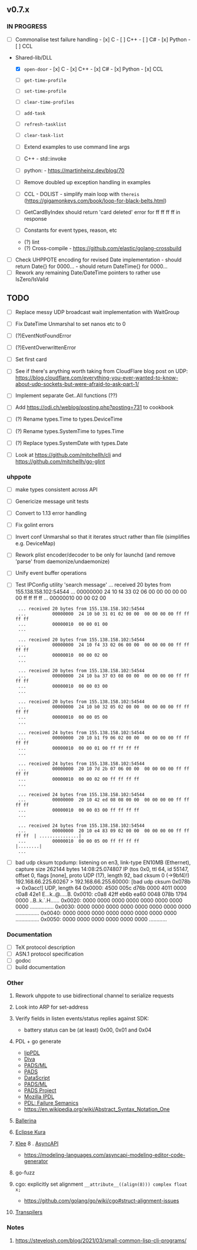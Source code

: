 ## v0.7.x

### IN PROGRESS
  - [ ] Commonalise test failure handling
        - [x] C
        - [ ] C++
        - [ ] C#
        - [x] Python
        - [ ] CCL

- Shared-lib/DLL
  - [x] `open-door`
        - [x] C
        - [x] C++
        - [x] C#
        - [x] Python
        - [x] CCL

  - [ ] `get-time-profile`
  - [ ] `set-time-profile`
  - [ ] `clear-time-profiles`
  - [ ] `add-task`
  - [ ] `refresh-tasklist`
  - [ ] `clear-task-list`

  - [ ] Extend examples to use command line args
  - [ ] C++ 
        - std::invoke
  - [ ] python: 
        - https://martinheinz.dev/blog/70
  - [ ] Remove doubled up exception handling in examples
  - [ ] CCL
        - DOLIST
        - simplify main loop with `thereis` (https://gigamonkeys.com/book/loop-for-black-belts.html)
  - [ ] GetCardByIndex should return 'card deleted' error for ff ff ff ff in response
  - [ ] Constants for event types, reason, etc
  - (?) lint
  - (?) Cross-compile
        - https://github.com/elastic/golang-crossbuild

- [ ] Check UHPPOTE encoding for revised Date implementation
      - should return Date{} for 0000...
      - should return DateTime{} for 0000...
- [ ] Rework any remaining Date/DateTime pointers to rather use IsZero/IsValid

## TODO

- [ ] Replace messy UDP broadcast wait implementation with WaitGroup
- [ ] Fix DateTime Unmarshal to set nanos etc to 0
- [ ] (?)EventNotFoundError
- [ ] (?)EventOverwrittenError

- [ ] Set first card
- [ ] See if there's anything worth taking from CloudFlare blog post on UDP:
      https://blog.cloudflare.com/everything-you-ever-wanted-to-know-about-udp-sockets-but-were-afraid-to-ask-part-1/

- [ ] Implement separate Get..All functions (??)
- [ ] Add https://odi.ch/weblog/posting.php?posting=731 to cookbook
- [ ] (?) Rename types.Time to types.DeviceTime
- [ ] (?) Rename types.SystemTime to types.Time
- [ ] (?) Replace types.SystemDate with types.Date

- [ ] Look at https://github.com/mitchellh/cli and https://github.com/mitchellh/go-glint

### uhppote
- [ ] make types consistent across API
- [ ] Genericize message unit tests
- [ ] Convert to 1.13 error handling
- [ ] Fix golint errors
- [ ] Invert conf Unmarshal so that it iterates struct rather than file (simplifies e.g. DeviceMap)
- [ ] Rework plist encoder/decoder to be only for launchd (and remove 'parse' from daemonize/undaemonize)
- [ ] Unify event buffer operations
- [ ] Test IPConfig utility 'search message'
       ... received 20 bytes from 155.138.158.102:54544
       ...          00000000  24 10 f4 33 02 06 00 00  00 00 00 00 ff ff ff ff
       ...          00000010  00 00 02 00
      
       ... received 20 bytes from 155.138.158.102:54544
       ...          00000000  24 10 b0 31 01 02 00 00  00 00 00 00 ff ff ff ff
       ...          00000010  00 00 01 00
       ...

       ... received 20 bytes from 155.138.158.102:54544
       ...          00000000  24 10 f4 33 02 06 00 00  00 00 00 00 ff ff ff ff
       ...          00000010  00 00 02 00
       ...

       ... received 20 bytes from 155.138.158.102:54544
       ...          00000000  24 10 ba 37 03 08 00 00  00 00 00 00 ff ff ff ff
       ...          00000010  00 00 03 00
       ...

       ... received 20 bytes from 155.138.158.102:54544
       ...          00000000  24 10 b0 32 05 02 00 00  00 00 00 00 ff ff ff ff
       ...          00000010  00 00 05 00
       ...

       ... received 24 bytes from 155.138.158.102:54544
       ...          00000000  20 10 b1 f9 06 02 00 00  00 00 00 00 ff ff ff ff
       ...          00000010  00 00 01 00 ff ff ff ff
       ...

       ... received 24 bytes from 155.138.158.102:54544
       ...          00000000  20 10 7d 2b 07 06 00 00  00 00 00 00 ff ff ff ff
       ...          00000010  00 00 02 00 ff ff ff ff
       ...

       ... received 24 bytes from 155.138.158.102:54544
       ...          00000000  20 10 42 ed 08 08 00 00  00 00 00 00 ff ff ff ff
       ...          00000010  00 00 03 00 ff ff ff ff
       ...

       ... received 24 bytes from 155.138.158.102:54544
       ...          00000000  20 10 e4 83 09 02 00 00  00 00 00 00 ff ff ff ff  | ...............|
       ...          00000010  00 00 05 00 ff ff ff ff                           |........|
       ...

- [ ] bad udp cksum
      tcpdump: listening on en3, link-type EN10MB (Ethernet), capture size 262144 bytes
      14:08:25.074807 IP (tos 0x0, ttl 64, id 55147, offset 0, flags [none], proto UDP (17), length 92, bad cksum 0 (->9bf4)!)
      192.168.66.225.60267 > 192.168.66.255.60000: [bad udp cksum 0x078b -> 0x0acc!] UDP, length 64
      0x0000:  4500 005c d76b 0000 4011 0000 c0a8 42e1  E..\.k..@.....B.
      0x0010:  c0a8 42ff eb6b ea60 0048 078b 1794 0000  ..B..k.`.H......
      0x0020:  0000 0000 0000 0000 0000 0000 0000 0000  ................
      0x0030:  0000 0000 0000 0000 0000 0000 0000 0000  ................
      0x0040:  0000 0000 0000 0000 0000 0000 0000 0000  ................
      0x0050:  0000 0000 0000 0000 0000 0000            ............

### Documentation

- [ ] TeX protocol description
- [ ] ASN.1 protocol specification
- [ ] godoc
- [ ] build documentation

### Other

1.  Rework uhppote to use bidirectional channel to serialize requests
2.  Look into ARP for set-address
3.  Verify fields in listen events/status replies against SDK:
    - battery status can be (at least) 0x00, 0x01 and 0x04
4.  PDL + go generate
    - [lipPDL](http://nmedit.sourceforge.net/subprojects/libpdl.html)
    - [Diva](http://www.diva-portal.org/smash/get/diva2:407713/FULLTEXT01.pdf)
    - [PADS/ML](https://pads.cs.tufts.edu/papers/tfp07.pdf)
    - [PADS](https://www.cs.princeton.edu/~dpw/papers/700popl06.pdf)
    - [DataScript](https://www.researchgate.net/publication/221108676_DataScript-_A_Specification_and_Scripting_Language_for_Binary_Data)
    - [PADS/ML](https://www.cs.princeton.edu/~dpw/papers/padsml06.pdf)
    - [PADS Project](http://www.padsproj.org/)
    - [Mozilla IPDL](https://developer.mozilla.org/en-US/docs/Mozilla/IPDL/Tutorial)
    - [PDL: Failure Semanics](https://www.researchgate.net/publication/2784726_A_Protocol_Description_Language_for_Customizing_Failure_Semantics)
    - https://en.wikipedia.org/wiki/Abstract_Syntax_Notation_One
5.  [Ballerina](https://ballerina.io)
6.  [Eclipse Kura](https://www.eclipse.org/kura)
7.  [Klee](https://klee.github.io)
8 . [AsyncAPI](https://www.asyncapi.coms)
     - https://modeling-languages.com/asyncapi-modeling-editor-code-generator
9.  go-fuzz

10. cgo: explicitly set alignment `__attribute__((align(8))) complex float x;`
    -  https://github.com/golang/go/wiki/cgo#struct-alignment-issues
11. [Transpilers](http://anachronauts.club/~voidstar/log/2022-03-24-openapi-for-binfmt.gmi)

### Notes
1.  https://stevelosh.com/blog/2021/03/small-common-lisp-cli-programs/

